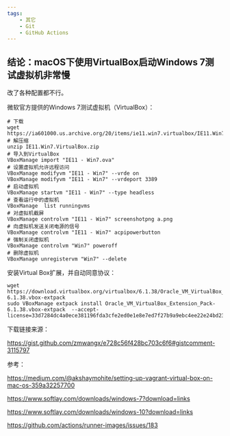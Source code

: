 ```yaml
---
tags:
    - 其它
    - Git
    - GitHub Actions
---
```


## 结论：macOS下使用VirtualBox启动Windows 7测试虚拟机非常慢

改了各种配置都不行。



微软官方提供的Windows 7测试虚拟机（VirtualBox）：

```
# 下载
wget https://ia601000.us.archive.org/20/items/ie11.win7.virtualbox/IE11.Win7.VirtualBox.zip
# 解压缩
unzip IE11.Win7.VirtualBox.zip
# 导入到VirtualBox
VBoxManage import "IE11 - Win7.ova"
# 设置虚拟机允许远程访问
VBoxManage modifyvm "IE11 - Win7" --vrde on
VBoxManage modifyvm "IE11 - Win7" --vrdeport 3389
# 启动虚拟机
VBoxManage startvm "IE11 - Win7" --type headless
# 查看运行中的虚拟机
VBoxManage  list runningvms
# 对虚拟机截屏
VBoxManage controlvm "IE11 - Win7" screenshotpng a.png
# 向虚拟机发送关闭电源的信号
VBoxManage controlvm "IE11 - Win7" acpipowerbutton
# 强制关闭虚拟机
VBoxManage controlvm "Win7" poweroff
# 删除虚拟机
VBoxManage unregistervm "Win7" --delete
```



安装Virtual Box扩展，并自动同意协议：

```
wget https://download.virtualbox.org/virtualbox/6.1.38/Oracle_VM_VirtualBox_Extension_Pack-6.1.38.vbox-extpack
sudo VBoxManage extpack install Oracle_VM_VirtualBox_Extension_Pack-6.1.38.vbox-extpack  --accept-license=33d7284dc4a0ece381196fda3cfe2ed0e1e8e7ed7f27b9a9ebc4ee22e24bd23c
```



下载链接来源：

https://gist.github.com/zmwangx/e728c56f428bc703c6f6#gistcomment-3115797

参考：

https://medium.com/@akshaymohite/setting-up-vagrant-virtual-box-on-mac-os-359a32257700

https://www.softlay.com/downloads/windows-7?download=links

https://www.softlay.com/downloads/windows-10?download=links

https://github.com/actions/runner-images/issues/183
